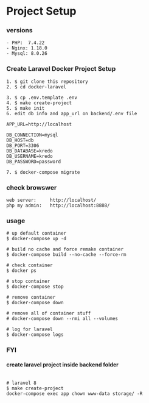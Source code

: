 # Project Setup

### versions
```
- PHP:  7.4.22 
- Nginx: 1.18.0
- Mysql: 8.0.26
```

### Create Laravel Docker Project Setup
```
1. $ git clone this repository
2. $ cd docker-laravel

3. $ cp .env.template .env
4. $ make create-project
5. $ make init
6. edit db info and app_url on backend/.env file

APP_URL=http://localhost

DB_CONNECTION=mysql
DB_HOST=db
DB_PORT=3306
DB_DATABASE=kredo
DB_USERNAME=kredo
DB_PASSWORD=password

7. $ docker-compose migrate
```


### check browswer
```
web server:     http://localhost/
php my admin:   http://localhost:8888/
```

### usage
```
# up default container
$ docker-compose up -d

# build no cache and force remake container
$ docker-compose build --no-cache --force-rm

# check container
$ docker ps

# stop container
$ docker-compose stop

# remove container
$ docker-compose down

# remove all of container stuff
# docker-compose down --rmi all --volumes

# log for laravel
$ docker-compose logs
```


### FYI
#### create laravel project inside backend folder
```

# laravel 8
$ make create-project
docker-compose exec app chown www-data storage/ -R